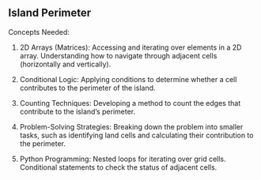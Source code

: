 ##  Island Perimeter  

Concepts Needed:
1. 2D Arrays (Matrices):
    Accessing and iterating over elements in a 2D array.
    Understanding how to navigate through adjacent cells (horizontally and vertically).

2. Conditional Logic:
    Applying conditions to determine whether a cell contributes to the perimeter of the island.

3. Counting Techniques:
    Developing a method to count the edges that contribute to the island’s perimeter.

4. Problem-Solving Strategies:
    Breaking down the problem into smaller tasks, such as identifying land cells and calculating their contribution to the perimeter.

5. Python Programming:
    Nested loops for iterating over grid cells.
    Conditional statements to check the status of adjacent cells.
